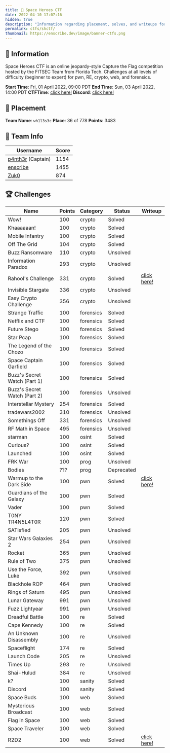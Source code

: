 ```yaml
---
title: 🌌 Space Heroes CTF
date: 2022-04-10 17:07:16
hidden: true
description: "Information regarding placement, solves, and writeups for Space Heroes CTF."
permalink: ctfs/shctf/
thumbnail: https://enscribe.dev/image/banner-ctfs.png
---
```

## 📜 Information

Space Heroes CTF is an online jeopardy-style Capture the Flag competition hosted by the FITSEC Team from Florida Tech. Challenges at all levels of difficulty (beginner to expert) for pwn, RE, crypto, web, and forensics.

**Start Time**: Fri, 01 April 2022, 09:00 PDT
**End Time**: Sun, 03 April 2022, 14:00 PDT
**CTFTime**: [click here!](https://ctftime.org/event/1578)
**Discord**: [click here!](https://discord.gg/wvuvDUjAeg)

## 🥇 Placement

**Team Name**: `wh1l3s3c`
**Place**: 36 of 778
**Points**: 3483

## 👥 Team Info

| Username         | Score                                     |
|-------------------|-------------------------------------------|
| [p4nth3r](https://github.com/p4nth3r-5237) (Captain) | 1154   |
| [enscribe](https://github.com/jktrn)                 | 1455   |
| [Zuk0](https://github.com/0xZuk0)                    | 874    |

## 🏆 Challenges

|Name                        |Points|Category |Status    |Writeup                                                                    |
|----------------------------|------|---------|----------|---------------------------------------------------------------------------|
|Wow!                        |100   |crypto   |Solved    |                                                                           |
|Khaaaaaan!                  |100   |crypto   |Solved    |                                                                           |
|Mobile Infantry             |100   |crypto   |Solved    |                                                                           |
|Off The Grid                |104   |crypto   |Solved    |                                                                           |
|Buzz Ransomware             |110   |crypto   |Unsolved  |                                                                           |
|Information Paradox         |293   |crypto   |Unsolved  |                                                                           |
|Rahool's Challenge          |331   |crypto   |Solved    |[click here!](https://enscribe.dev/ctfs/shctf/crypto/rahools-challenge/)|
|Invisible Stargate          |336   |crypto   |Unsolved  |                                                                           |
|Easy Crypto Challenge       |356   |crypto   |Unsolved  |                                                                           |
|Strange Traffic             |100   |forensics|Solved    |                                                                           |
|Netflix and CTF             |100   |forensics|Solved    |                                                                           |
|Future Stego                |100   |forensics|Solved    |                                                                           |
|Star Pcap                   |100   |forensics|Solved    |                                                                           |
|The Legend of the Chozo     |100   |forensics|Solved    |                                                                           |
|Space Captain Garfield      |100   |forensics|Solved    |                                                                           |
|Buzz's Secret Watch (Part 1)|100   |forensics|Solved    |                                                                           |
|Buzz's Secret Watch (Part 2)|100   |forensics|Unsolved  |                                                                           |
|Interstellar Mystery        |254   |forensics|Solved    |                                                                           |
|tradewars2002               |310   |forensics|Unsolved  |                                                                           |
|Somethings Off              |331   |forensics|Unsolved  |                                                                           |
|RF Math in Space            |495   |forensics|Unsolved  |                                                                           |
|starman                     |100   |osint    |Solved    |                                                                           |
|Curious?                    |100   |osint    |Solved    |                                                                           |
|Launched                    |100   |osint    |Solved    |                                                                           |
|FRK War                     |100   |prog     |Unsolved  |                                                                           |
|Bodies                      |???   |prog     |Deprecated|                                                                           |
|Warmup to the Dark Side     |100   |pwn      |Solved    |[click here!](https://enscribe.dev/ctfs/shctf/pwn/warmup-to-the-dark-side)|
|Guardians of the Galaxy     |100   |pwn      |Solved    |                                                                           |
|Vader                       |100   |pwn      |Solved    |                                                                           |
|T0NY TR4N5L4T0R             |120   |pwn      |Solved    |                                                                           |
|SATisfied                   |205   |pwn      |Unsolved  |                                                                           |
|Star Wars Galaxies 2        |254   |pwn      |Unsolved  |                                                                           |
|Rocket                      |365   |pwn      |Unsolved  |                                                                           |
|Rule of Two                 |375   |pwn      |Unsolved  |                                                                           |
|Use the Force, Luke         |392   |pwn      |Unsolved  |                                                                           |
|Blackhole ROP               |464   |pwn      |Unsolved  |                                                                           |
|Rings of Saturn             |495   |pwn      |Unsolved  |                                                                           |
|Lunar Gateway               |991   |pwn      |Unsolved  |                                                                           |
|Fuzz Lightyear              |991   |pwn      |Unsolved  |                                                                           |
|Dreadful Battle             |100   |re       |Solved    |                                                                           |
|Cape Kennedy                |100   |re       |Solved    |                                                                           |
|An Unknown Disassembly      |100   |re       |Unsolved  |                                                                           |
|Spaceflight                 |174   |re       |Solved    |                                                                           |
|Launch Code                 |205   |re       |Unsolved  |                                                                           |
|Times Up                    |293   |re       |Unsolved  |                                                                           |
|Shai-Hulud                  |384   |re       |Unsolved  |                                                                           |
|k?                          |100   |sanity   |Solved    |                                                                           |
|Discord                     |100   |sanity   |Solved    |                                                                           |
|Space Buds                  |100   |web      |Solved    |                                                                           |
|Mysterious Broadcast        |100   |web      |Solved    |                                                                           |
|Flag in Space               |100   |web      |Solved    |                                                                           |
|Space Traveler              |100   |web      |Solved    |                                                                           |
|R2D2                        |100   |web      |Solved    |[click here!](https://enscribe.dev/ctfs/shctf/web/r2d2/)                |
